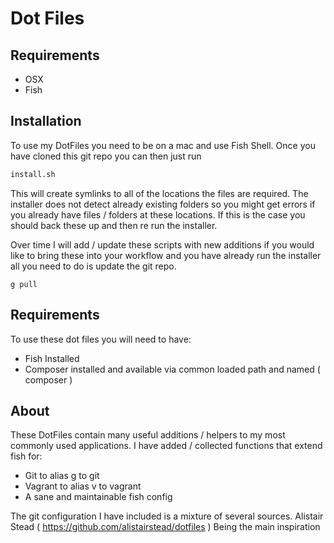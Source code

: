 # Dot Files

## Requirements
*   OSX
*   Fish

## Installation
To use my DotFiles you need to be on a mac and use Fish Shell. Once you have cloned this git repo you can then
just run

```bash
install.sh
```

This will create symlinks to all of the locations the files are required. The installer does not detect already existing folders
so you might get errors if you already have files / folders at these locations. If this is the case you should back these up and then re run the installer.

Over time I will add / update these scripts with new additions if you would like to bring these into your workflow and you have already run the installer all
you need to do is update the git repo.

```git
g pull
```

## Requirements
To use these dot files you will need to have:
*   Fish Installed
*   Composer installed and available via common loaded path and named ( composer )

## About

These DotFiles contain many useful additions / helpers to my most commonly used applications. I have added / collected functions that extend fish for:
*   Git to alias g to git
*   Vagrant to alias v to vagrant
*   A sane and maintainable fish config

The git configuration I have included is a mixture of several sources. Alistair Stead ( https://github.com/alistairstead/dotfiles ) Being the main inspiration
